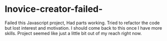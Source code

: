 # Inovice-creator-failed-
Failed this Javascript project, Had parts working. Tried to refactor the code but lost interest and motivation. I should come back to this once I have more skills. Project seemed like just a little bit out of my reach right now.
